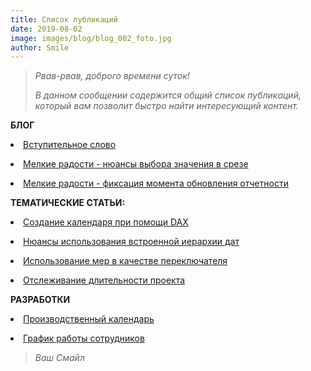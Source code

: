 ```yaml
---
title: Список публикаций
date: 2019-08-02
image: images/blog/blog_002_foto.jpg
author: Smile
---
```


> *Рвав-рвав, доброго времени суток!*
>
> *В данном сообщении содержится общий список публикаций, который вам позволит быстро найти интересующий контент.*
 
**БЛОГ**

**<li>** [Вступительное слово ](https://kkadikin.ru/ru/blog/blog_001/)

**<li>** [Мелкие радости - нюансы выбора значения в срезе ](https://kkadikin.ru/ru/blog/blog_003/)

**<li>** [Мелкие радости - фиксация момента обновления отчетности ](https://kkadikin.ru/ru/blog/blog_004/)

**ТЕМАТИЧЕСКИЕ СТАТЬИ:**

**<li>** [Создание календаря при помощи DAX](https://kkadikin.ru/ru/blog/article_001/)

**<li>** [Нюансы использования встроенной иерархии дат](https://kkadikin.ru/ru/blog/article_002/)

**<li>** [Использование мер в качестве переключателя](https://kkadikin.ru/ru/blog/article_003/)

**<li>** [Отслеживание длительности проекта](https://kkadikin.ru/ru/blog/article_004/)

**РАЗРАБОТКИ**

**<li>** [Производственный календарь](https://kkadikin.ru/ru/blog/dev_001/)

**<li>** [График работы сотрудников](https://kkadikin.ru/ru/blog/dev_002/)

> *Ваш Смайл*